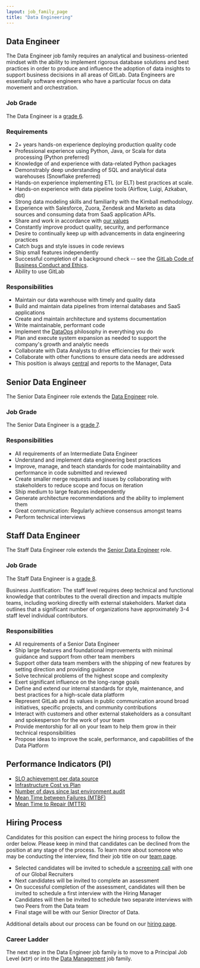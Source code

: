 ```yaml
---
layout: job_family_page
title: "Data Engineering"
---
```


## Data Engineer

The Data Engineer job family requires an analytical and business-oriented mindset with the ability to implement rigorous database solutions and best practices in order to produce and influence the adoption of data insights to support business decisions in all areas of GitLab. Data Engineers are essentially software engineers who have a particular focus on data movement and orchestration.

### Job Grade

The Data Engineer is a [grade 6](/handbook/total-rewards/compensation/compensation-calculator/#gitlab-job-grades).

### Requirements

* 2+ years hands-on experience deploying production quality code
* Professional experience using Python, Java, or Scala for data processing (Python preferred)
* Knowledge of and experience with data-related Python packages
* Demonstrably deep understanding of SQL and analytical data warehouses (Snowflake preferred)
* Hands-on experience implementing ETL (or ELT) best practices at scale.
* Hands-on experience with data pipeline tools (Airflow, Luigi, Azkaban, dbt)
* Strong data modeling skills and familiarity with the Kimball methodology.
* Experience with Salesforce, Zuora, Zendesk and Marketo as data sources and consuming data from SaaS application APIs.
* Share and work in accordance with [our values](/handbook/values/)
* Constantly improve product quality, security, and performance
* Desire to continually keep up with advancements in data engineering practices
* Catch bugs and style issues in code reviews
* Ship small features independently
* Successful completion of a background check -- see the [GitLab Code of Business Conduct and Ethics](https://ir.gitlab.com/static-files/7d8c7eb3-cb17-4d68-a607-1b7a1fa1c95d).
* Ability to use GitLab

### Responsibilities

* Maintain our data warehouse with timely and quality data
* Build and maintain data pipelines from internal databases and SaaS applications
* Create and maintain architecture and systems documentation
* Write maintainable, performant code
* Implement the [DataOps](https://en.wikipedia.org/wiki/DataOps) philosophy in everything you do
* Plan and execute system expansion as needed to support the company's growth and analytic needs
* Collaborate with Data Analysts to drive efficiencies for their work
* Collaborate with other functions to ensure data needs are addressed
* This position is always [central](/handbook/business-ops/data-team/#-team-organization) and reports to the Manager, Data

## Senior Data Engineer

The Senior Data Engineer role extends the [Data Engineer](#responsibilities) role.

### Job Grade

The Senior Data Engineer is a [grade 7](/handbook/total-rewards/compensation/compensation-calculator/#gitlab-job-grades).

### Responsibilities

* All requirements of an Intermediate Data Engineer
* Understand and implement data engineering best practices
* Improve, manage, and teach standards for code maintainability and performance in code submitted and reviewed
* Create smaller merge requests and issues by collaborating with stakeholders to reduce scope and focus on iteration
* Ship medium to large features independently
* Generate architecture recommendations and the ability to implement them
* Great communication: Regularly achieve consensus amongst teams
* Perform technical interviews

## Staff Data Engineer

The Staff Data Engineer role extends the [Senior Data Engineer](#responsibilities) role.

### Job Grade

The Staff Data Engineer is a [grade 8](/handbook/total-rewards/compensation/compensation-calculator/#gitlab-job-grades).

Business Justification: The staff level requires deep technical and functional knowledge that contributes to the overall direction and impacts multiple teams, including working directly with external stakeholders. Market data outlines that a significant number of organizations have approximately 3-4 staff level individual contributors. 

### Responsibilities

* All requirements of a Senior Data Engineer
* Ship large features and foundational improvements with minimal guidance and support from other team members
* Support other data team members with the shipping of new features by setting direction and providing guidance
* Solve technical problems of the highest scope and complexity
* Exert significant influence on the long-range goals
* Define and extend our internal standards for style, maintenance, and best practices for a high-scale data platform
* Represent GitLab and its values in public communication around broad initiatives, specific projects, and community contributions
* Interact with customers and other external stakeholders as a consultant and spokesperson for the work of your team
* Provide mentorship for all on your team to help them grow in their technical responsibilities
* Propose ideas to improve the scale, performance, and capabilities of the Data Platform

## Performance Indicators (PI)

*   [SLO achievement per data source](/handbook/business-ops/metrics/#slo-achievement-per-data-source)
*   [Infrastructure Cost vs Plan](/handbook/business-ops/metrics/#infrastructure-cost-vs-plan)
*   [Number of days since last environment audit](/handbook/business-ops/metrics/#number-of-days-since-last-environment-audit)
*   [Mean Time between Failures (MTBF)](/handbook/business-ops/metrics/#mean-time-between-failures-mtbf)
*   [Mean Time to Repair (MTTR)](/handbook/business-ops/metrics/#mean-time-to-repair-mttr)

## Hiring Process

Candidates for this position can expect the hiring process to follow the order below. Please keep in mind that candidates can be declined from the position at any stage of the process. To learn more about someone who may be conducting the interview, find their job title on our [team page](/company/team).

* Selected candidates will be invited to schedule a [screening call](/handbook/hiring/#screening-call) with one of our Global Recruiters
* Next candidates will be invited to complete an assessment
* On successful completion of the assessment, candidates will then be invited to schedule a first interview with the Hiring Manager
* Candidates will then be invited to schedule two separate interviews with two  Peers from the Data team
* Final stage will be with our Senior Director of Data. 

Additional details about our process can be found on our [hiring page](/handbook/hiring/).

### Career Ladder

The next step in the Data Engineer job family is to move to a Principal Job Level (`WIP`) or into the [Data Management](/job-families/finance/manager-data/) job family. 

